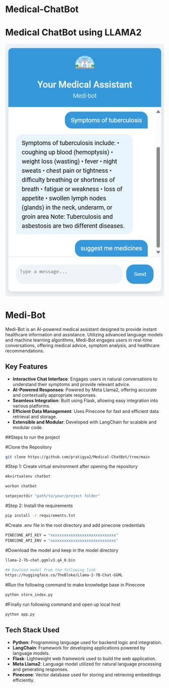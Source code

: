 # Medical-ChatBot
# Medical ChatBot using LLAMA2
![Medical-ChatBot](static/output.png) 
#  Medi-Bot

Medi-Bot is an AI-powered medical assistant designed to provide instant healthcare information and assistance. Utilizing advanced language models and machine learning algorithms, Medi-Bot engages users in real-time conversations, offering medical advice, symptom analysis, and healthcare recommendations.

## Key Features
- **Interactive Chat Interface**: Engages users in natural conversations to understand their symptoms and provide relevant advice.
- **AI-Powered Responses**: Powered by Meta Llama2, offering accurate and contextually appropriate responses.
- **Seamless Integration**: Built using Flask, allowing easy integration into various platforms.
- **Efficient Data Management**: Uses Pinecone for fast and efficient data retrieval and storage.
- **Extensible and Modular**: Developed with LangChain for scalable and modular code.


##Steps to run the project

#Clone the Repository
```bash
git clone https://github.com/pratigya2/Medical-ChatBot/tree/main
```
#Step 1: Create virtual environment after opening the repository
```bash
mkvirtualenv chatbot
```

```bash
workon chatbot
```
```bash
setpojectdir "path/to/your/project folder"
```
#Step 2: Install the requirements
```bash
pip install -r requirements.txt
```

#Create .env file in the root directory and add pinecone credentials
```bash
PINECONE_API_KEY = "xxxxxxxxxxxxxxxxxxxxxxxxxxxxx"
PINECONE_API_ENV = "xxxxxxxxxxxxxxxxxxxxxxxxxxxxx"
```

#Download the model and keep in the model directory
```bash
llama-2-7b-chat.ggmlv3.q4_0.bin
```
```bash
## Dowload model from the following link
https://huggingface.co/TheBloke/Llama-2-7B-Chat-GGML
```
#Run the following command to make knowledge base in Pinecone
```bash
python store_index.py
```

#Finally run following command and open up local host
```bash
python app.py
```

## Tech Stack Used

- **Python**: Programming language used for backend logic and integration.
- **LangChain**: Framework for developing applications powered by language models.
- **Flask**: Lightweight web framework used to build the web application.
- **Meta Llama2**: Language model utilized for natural language processing and generating responses.
- **Pinecone**: Vector database used for storing and retrieving embeddings efficiently.



